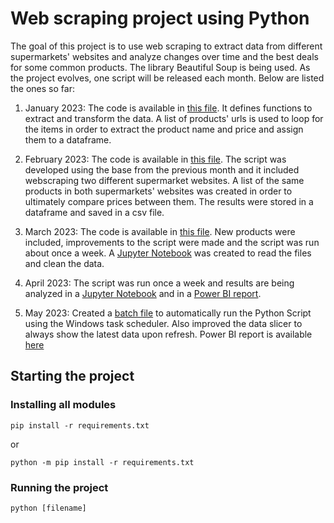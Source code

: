 # Web scraping project using Python

The goal of this project is to use web scraping to extract data from different supermarkets' websites and analyze changes over time and the best deals for some common products. The library Beautiful Soup is being used. As the project evolves, one script will be released each month. Below are listed the ones so far:

1. January 2023: The code is available in [this file](https://github.com/clayamakita/webscraping_project_01/blob/main/webscraping_01.py). It defines functions to extract and transform the data. A list of products' urls is used to loop for the items in order to extract the product name and price and assign them to a dataframe.

2. February 2023: The code is available in [this file](https://github.com/clayamakita/webscraping_project_01/blob/main/webscraping_02.py). The script was developed using the base from the previous month and it included webscraping two different supermarket websites. A list of the same products in both supermarkets' websites was created in order to ultimately compare prices between them. The results were stored in a dataframe and saved in a csv file.

3. March 2023: The code is available in [this file](https://github.com/clayamakita/webscraping_project_01/blob/main/webscraping_03.py). New products were included, improvements to the script were made and the script was run about once a week. A [Jupyter Notebook](https://github.com/clayamakita/webscraping_project_01/blob/main/analysis_webscraping.ipynb) was created to read the files and clean the data. 

4. April 2023: The script was run once a week and results are being analyzed in a [Jupyter Notebook](https://github.com/clayamakita/webscraping_project_01/blob/main/analysis_webscraping.ipynb) and in a [Power BI report](https://app.powerbi.com/view?r=eyJrIjoiNDJkYjU3ZjctNGI4My00ZWE5LTlmYjAtMmM2ZTRhZGM5YTg4IiwidCI6ImZjNzk4OWZkLTI5NDUtNGViZS1hMWQxLTM2N2NkYWNhNjE2NSJ9).

5. May 2023: Created a [batch file](https://github.com/clayamakita/webscraping_project_01/blob/main/task_scheduler.bat) to automatically run the Python Script using the Windows task scheduler. Also improved the data slicer to always show the latest data upon refresh. Power BI report is available [here](https://app.powerbi.com/view?r=eyJrIjoiNDJkYjU3ZjctNGI4My00ZWE5LTlmYjAtMmM2ZTRhZGM5YTg4IiwidCI6ImZjNzk4OWZkLTI5NDUtNGViZS1hMWQxLTM2N2NkYWNhNjE2NSJ9)

## Starting the project

### Installing all modules
```
pip install -r requirements.txt
```
or
```
python -m pip install -r requirements.txt
```

### Running the project

```
python [filename]
```
